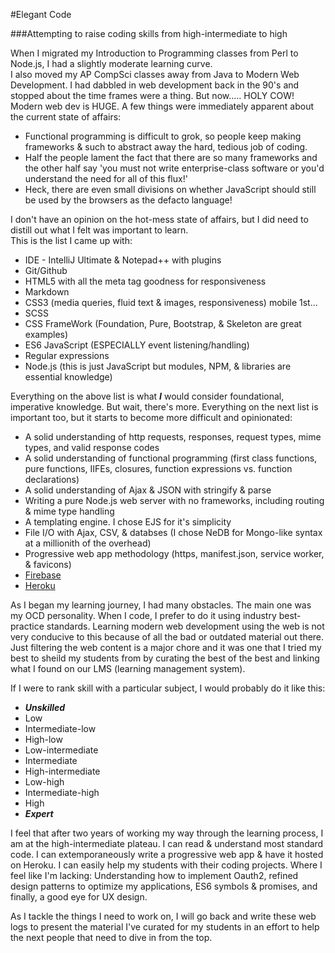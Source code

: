 #Elegant Code

###Attempting to raise coding skills from high-intermediate to high

When I migrated my Introduction to Programming classes from Perl to Node.js, I had a slightly moderate learning curve.  
I also moved my AP CompSci classes away from Java to Modern Web Development. I had dabbled in web development back in the 90's
and stopped about the time frames were a thing. But now..... HOLY COW! Modern web dev is HUGE. A few things were immediately apparent
about the current state of affairs:  
* Functional programming is difficult to grok, so people keep making frameworks & such to abstract away the hard, tedious job of coding.
* Half the people lament the fact that there are so many frameworks and the other half say 'you must not write enterprise-class software
or you'd understand the need for all of this flux!'
* Heck, there are even small divisions on whether JavaScript should still be used by the browsers as the defacto language!  
  
I don't have an opinion on the hot-mess state of affairs, but I did need to distill out what I felt was important to learn.  
This is the list I came up with:  
* IDE - IntelliJ Ultimate & Notepad++ with plugins
* Git/Github
* HTML5 with all the meta tag goodness for responsiveness
* Markdown
* CSS3 (media queries, fluid text & images, responsiveness) mobile 1st...
* SCSS
* CSS FrameWork (Foundation, Pure, Bootstrap, & Skeleton are great examples)
* ES6 JavaScript (ESPECIALLY event listening/handling)
* Regular expressions
* Node.js (this is just JavaScript but modules, NPM, & libraries are essential knowledge)  

Everything on the above list is what **_I_** would consider foundational, imperative knowledge. But wait, there's more. Everything on the next
list is important too, but it starts to become more difficult and opinionated:  
* A solid understanding of http requests, responses, request types, mime types, and valid response codes
* A solid understanding of functional programming (first class functions, pure functions, IIFEs, closures, function expressions vs. function declarations)
* A solid understanding of Ajax & JSON with stringify & parse
* Writing a pure Node.js web server with no frameworks, including routing & mime type handling
* A templating engine. I chose EJS for it's simplicity
* File I/O with Ajax, CSV, & databses (I chose NeDB for Mongo-like syntax at a millionith of the overhead)
* Progressive web app methodology (https, manifest.json, service worker, & favicons)
* [Firebase](firebase.google.com)
* [Heroku](www.heroku.com)

As I began my learning journey, I had many obstacles. The main one was my OCD personality. When I code, I prefer to do it using industry best-practice
standards. Learning modern web development using the web is not very conducive to this because of all the bad or outdated material out there. Just
filtering the web content is a major chore and it was one that I tried my best to sheild my students from by curating the best of the best and linking what
I found on our LMS (learning management system).

If I were to rank skill with a particular subject, I would probably do it like this:  

* **_Unskilled_**
* Low
* Intermediate-low
* High-low
* Low-intermediate
* Intermediate
* High-intermediate
* Low-high
* Intermediate-high
* High
* **_Expert_**

I feel that after two years of working my way through the learning process, I am at the high-intermediate plateau. I can read & understand most standard code.
I can extemporaneously write a progressive web app & have it hosted on Heroku. I can easily help my students with their coding projects. Where I feel like
I'm lacking: Understanding how to implement Oauth2, refined design patterns to optimize my applications, ES6 symbols & promises, and finally, a good eye for
UX design.  

As I tackle the things I need to work on, I will go back and write these web logs to present the material I've curated for my students in an effort to help
the next people that need to dive in from the top.

